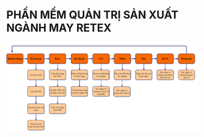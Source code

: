 # PHẦN MỀM QUẢN TRỊ SẢN XUẤT NGÀNH MAY RETEX

![QUY TR&#xCC;NH V&#x1EAC;N H&#xC0;NH H&#x1EC6; TH&#x1ED0;NG ](.gitbook/assets/quy-trinh-van-hanh-he-thong-retex.png)



